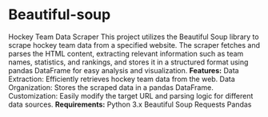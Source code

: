# Beautiful-soup
Hockey Team Data Scraper This project utilizes the Beautiful Soup library to scrape hockey team data from a specified website. The scraper fetches and parses the HTML content, extracting relevant information such as team names, statistics, and rankings, and stores it in a structured format using pandas DataFrame for easy analysis and visualization.
**Features:**
    Data Extraction: Efficiently retrieves hockey team data from the web.
    Data Organization: Stores the scraped data in a pandas DataFrame.
    Customization: Easily modify the target URL and parsing logic for different data sources.
**Requirements:**
		Python 3.x
		Beautiful Soup
		Requests
		Pandas
